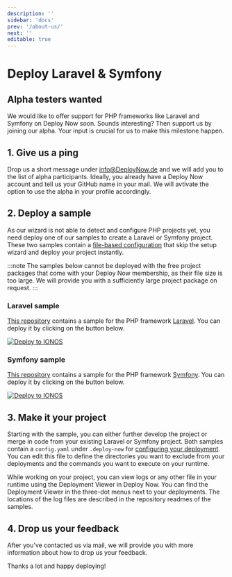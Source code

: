 ```yaml
---
description: ''
sidebar: 'docs'
prev: '/about-us/'
next: ''
editable: true
---
```


# Deploy Laravel & Symfony

## Alpha testers wanted
We would like to offer support for PHP frameworks like Laravel and Symfony on Deploy Now soon. Sounds interesting? Then support us by joining our alpha. Your input is crucial for us to make this milestone happen.

## 1. Give us a ping
Drop us a short message under [info@DeployNow.de](mailto:info@DeployNow.de) and we will add you to the list of alpha participants. Ideally, you already have a Deploy Now account and tell us your GitHub name in your mail. We will avtivate the option to use the alpha in your profile accordingly.

## 2. Deploy a sample
As our wizard is not able to detect and configure PHP projects yet, you need deploy one of our samples to create a Laravel or Symfony project. These two samples contain a [file-based configuration](/docs/create-sample/#skip-the-wizard-with-a-file-based-configuration) that skip the setup wizard and deploy your project instantly.

:::note 
The samples below cannot be deployed with the free project packages that come with your Deploy Now membership, as their file size is too large. We will provide you with a sufficiently large project package on request.
:::

### Laravel sample
[This repository](https://github.com/ionos-deploy-now/laravel-starter) contains a sample for the PHP framework [Laravel](https://laravel.com/). You can deploy it by clicking on the button below.

[![Deploy to IONOS](https://images.ionos.space/deploy-now-icons/deploy-to-ionos-btn.svg)](https://ionos.space/setup?repo=https://github.com/ionos-deploy-now/laravel-starter)

### Symfony sample
[This repository](https://github.com/ionos-deploy-now/symfony-starter) contains a sample for the PHP framework [Symfony](https://symfony.com/). You can deploy it by clicking on the button below.

[![Deploy to IONOS](https://images.ionos.space/deploy-now-icons/deploy-to-ionos-btn.svg)](https://ionos.space/setup?repo=https://github.com/ionos-deploy-now/symfony-starter)

## 3. Make it your project
Starting with the sample, you can either further develop the project or merge in code from your existing Laravel or Symfony project. Both samples contain a `config.yaml` under `.deploy-now` for [configuring your deployment](/docs/deployment-configuration/). You can edit this file to define the directories you want to exclude from your deployments and the commands you want to execute on your runtime. 

While working on your project, you can view logs or any other file in your runtime using the Deployment Viewer in Deploy Now. You can find the Deployment Viewer in the three-dot menus next to your deployments. The locations of the log files are described in the repository readmes of the samples.

## 4. Drop us your feedback
After you've contacted us via mail, we will provide you with more information about how to drop us your feedback. 

Thanks a lot and happy deploying!
